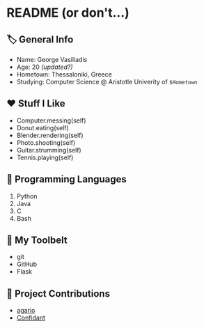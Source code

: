 # README (or don't...)

## 🏷️ General Info
- Name: George Vasiliadis
- Age: 20 _(updated?)_
- Hometown: Thessaloniki, Greece
- Studying: Computer Science @ Aristotle Univerity of `$Hometown`

## ❤️ Stuff I Like
- Computer.messing(self)
- Donut.eating(self)
- Blender.rendering(self)
- Photo.shooting(self)
- Guitar.strumming(self)
- Tennis.playing(self)

## 📃 Programming Languages
1. Python
2. Java
3. C
4. Bash

## 🔨 My Toolbelt
- git
- GitHub
- Flask

## 📂 Project Contributions
- [agario](https://github.com/Viliami/agario)
- [Confidant](https://github.com/emregeldegul/confidant)
